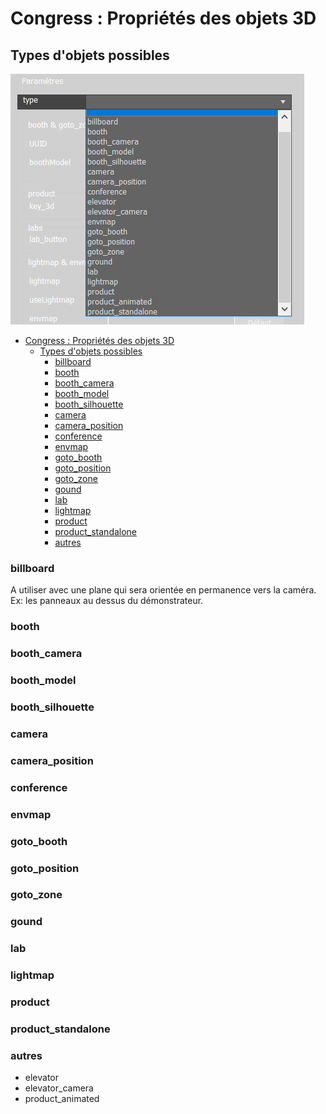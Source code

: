 # Congress : Propriétés des objets 3D

## Types d'objets possibles
![](images/props-types.png)
- [Congress : Propriétés des objets 3D](#congress--propriétés-des-objets-3d)
  - [Types d'objets possibles](#types-dobjets-possibles)
    - [billboard](#billboard)
    - [booth](#booth)
    - [booth_camera](#booth_camera)
    - [booth_model](#booth_model)
    - [booth_silhouette](#booth_silhouette)
    - [camera](#camera)
    - [camera_position](#camera_position)
    - [conference](#conference)
    - [envmap](#envmap)
    - [goto_booth](#goto_booth)
    - [goto_position](#goto_position)
    - [goto_zone](#goto_zone)
    - [gound](#gound)
    - [lab](#lab)
    - [lightmap](#lightmap)
    - [product](#product)
    - [product_standalone](#product_standalone)
    - [autres](#autres)

### billboard
A utiliser avec une plane qui sera orientée en permanence vers la caméra. Ex: les panneaux au dessus du démonstrateur.

### booth

### booth_camera
### booth_model
### booth_silhouette
### camera
### camera_position
### conference
### envmap
### goto_booth
### goto_position
### goto_zone
### gound
### lab
### lightmap
### product
### product_standalone
### autres
- elevator
- elevator_camera
- product_animated


